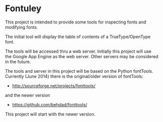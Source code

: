 Fontuley
========

This project is intended to provide some tools for inspecting fonts and 
modifying fonts.

The initial tool will display the table of contents of a TrueType/OpenType font.

The tools will be accessed thru a web server. Initially this project will
use the Google App Engine as the web server. Other servers may be considered
in the future.

The tools and server in this project will be based on the Python fontTools.
Currently (June 2014) there is the original/older version of fontTools:
* http://sourceforge.net/projects/fonttools/

and the newer version

* https://github.com/behdad/fonttools/

This project will start with the newer version.

